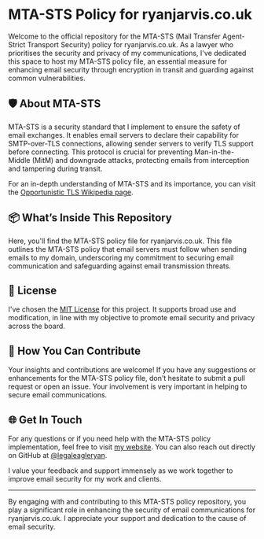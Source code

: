 # MTA-STS Policy for ryanjarvis.co.uk

Welcome to the official repository for the MTA-STS (Mail Transfer Agent-Strict Transport Security) policy for ryanjarvis.co.uk. As a lawyer who prioritises the security and privacy of my communications, I've dedicated this space to host my MTA-STS policy file, an essential measure for enhancing email security through encryption in transit and guarding against common vulnerabilities.

## 🛡️ About MTA-STS

MTA-STS is a security standard that I implement to ensure the safety of email exchanges. It enables email servers to declare their capability for SMTP-over-TLS connections, allowing sender servers to verify TLS support before connecting. This protocol is crucial for preventing Man-in-the-Middle (MitM) and downgrade attacks, protecting emails from interception and tampering during transit.

For an in-depth understanding of MTA-STS and its importance, you can visit the [Opportunistic TLS Wikipedia page](https://en.wikipedia.org/wiki/Opportunistic_TLS).

## 📦 What’s Inside This Repository

Here, you'll find the MTA-STS policy file for ryanjarvis.co.uk. This file outlines the MTA-STS policy that email servers must follow when sending emails to my domain, underscoring my commitment to securing email communication and safeguarding against email transmission threats.

## 📝 License

I've chosen the [MIT License](https://github.com/ryanjarvislaw/mta-sts/blob/gh-pages/LICENSE) for this project. It supports broad use and modification, in line with my objective to promote email security and privacy across the board.

## 🤝 How You Can Contribute

Your insights and contributions are welcome! If you have any suggestions or enhancements for the MTA-STS policy file, don't hesitate to submit a pull request or open an issue. Your involvement is very important in helping to secure email communications.

## 🌐 Get In Touch

For any questions or if you need help with the MTA-STS policy implementation, feel free to visit [my website](https://www.ryanjarvis.co.uk/). You can also reach out directly on GitHub at [@legaleagleryan](https://github.com/legaleagleryan/rjcouk-mta-sts).

I value your feedback and support immensely as we work together to improve email security for my work and clients.

---

By engaging with and contributing to this MTA-STS policy repository, you play a significant role in enhancing the security of email communications for ryanjarvis.co.uk. I appreciate your support and dedication to the cause of email security.
